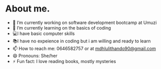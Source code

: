 # About me.


- 🔭 I’m currently working on software development bootcamp at Umuzi
- 🌱 I’m currently learning on the basics of coding
- 💻I have basic computer skills
- 📚I have no expeience in coding but i am willing and ready to learn 
- 📫 How to reach me: 0646582757 or at mdhlulithando90@gmail.com
- 😄 Pronouns: She/her
- ⚡ Fun fact: I love reading books, mostly mysteries 
